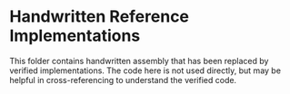 Handwritten Reference Implementations
=====================================

This folder contains handwritten assembly that has been replaced by verified
implementations. The code here is not used directly, but may be helpful in
cross-referencing to understand the verified code.
